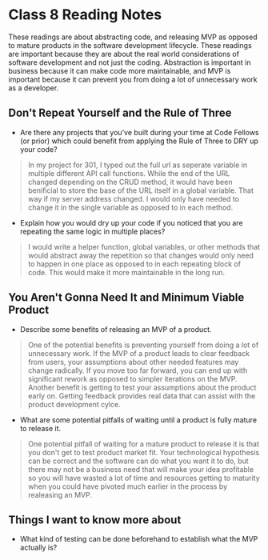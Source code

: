# Class 8 Reading Notes

These readings are about abstracting code, and releasing MVP as opposed to mature products in the software development lifecycle.  These readings are important because they are about the real world considerations of software development and not just the coding.  Abstraction is important in business because it can make code more maintainable, and MVP is important because it can prevent you from doing a lot of unnecessary work as a developer.

## Don't Repeat Yourself and the Rule of Three

- Are there any projects that you’ve built during your time at Code Fellows (or prior) which could benefit from applying the Rule of Three to DRY up your code?

> In my project for 301, I typed out the full url as seperate variable in multiple different API call functions.  While the end of the URL changed depending on the CRUD method, it would have been benificial to store the base of the URL  itself in a global variable.  That way if my server address changed. I would only have needed to change it in the single variable as opposed to in each method.

- Explain how you would dry up your code if you noticed that you are repeating the same logic in multiple places?

> I would write a helper function, global variables, or other methods that would abstract away the repetition so that changes would only need to happen in one place as opposed to in each repeating block of code.  This would make it more maintainable in the long run.

## You Aren't Gonna Need It and Minimum Viable Product

- Describe some benefits of releasing an MVP of a product.

> One of the potential benefits is preventing yourself from doing a lot of unnecessary work.  If the MVP of a product leads to clear feedback from users, your assumptions about other needed features may change radically.  If you move too far forward, you can end up with significant rework as opposed to simpler iterations on the MVP.  Another benefit is getting to test your assumptions about the product early on.  Getting feedback provides real data that can assist with the product development cylce.

- What are some potential pitfalls of waiting until a product is fully mature to release it.

> One potential pitfall of waiting for a mature product to release it is that you don't get to test product market fit. Your technological hypothesis can be correct and the software can do what you want it to do, but there may not be a business need that will make your idea profitable so you will have wasted a lot of time and resources getting to maturity when you could have pivoted much earlier in the process by realeasing an MVP.

## Things I want to know more about

- What kind of testing can be done beforehand to establish what the MVP actually is?